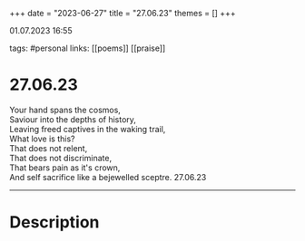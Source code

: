 +++
date = "2023-06-27"
title = "27.06.23"
themes = []
+++

01.07.2023 16:55

tags: #personal
links: [[poems]] [[praise]]

# 27.06.23
Your hand spans the cosmos,  
Saviour into the depths of history,  
Leaving freed captives in the waking trail,  
What love is this?  
That does not relent,  
That does not discriminate,  
That bears pain as it's crown,  
And self sacrifice like a bejewelled sceptre.
27.06.23

---
# Description
